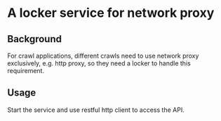 # A locker service for network proxy

## Background
For crawl applications, different crawls need to use network proxy exclusively, e.g. http proxy, so they need a locker to handle this requirement.

## Usage

Start the service and use restful http client to access the API.

